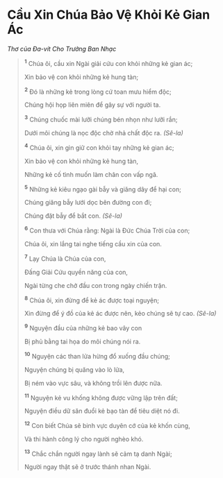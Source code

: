 # Cầu Xin Chúa Bảo Vệ Khỏi Kẻ Gian Ác
*Thơ của Ða-vít Cho Trưởng Ban Nhạc*

> <sup><b>1</b></sup> Chúa ôi, cầu xin Ngài giải cứu con khỏi những kẻ gian ác;
> 
> Xin bảo vệ con khỏi những kẻ hung tàn;
> 
> <sup><b>2</b></sup> Ðó là những kẻ trong lòng cứ toan mưu hiểm độc;
> 
> Chúng hội họp liên miên để gây sự với người ta.
> 
> <sup><b>3</b></sup> Chúng chuốc mài lưỡi chúng bén nhọn như lưỡi rắn;
> 
> Dưới môi chúng là nọc độc chờ nhả chất độc ra. *(Sê-la)*
>
> <sup><b>4</b></sup> Chúa ôi, xin gìn giữ con khỏi tay những kẻ gian ác;
> 
> Xin bảo vệ con khỏi những kẻ hung tàn,
> 
> Những kẻ cố tình muốn làm chân con vấp ngã.
> 
> <sup><b>5</b></sup> Những kẻ kiêu ngạo gài bẫy và giăng dây để hại con;
> 
> Chúng giăng bẫy lưới dọc bên đường con đi;
> 
> Chúng đặt bẫy để bắt con. *(Sê-la)*
>
> <sup><b>6</b></sup> Con thưa với Chúa rằng: Ngài là Ðức Chúa Trời của con;
> 
> Chúa ôi, xin lắng tai nghe tiếng cầu xin của con.
> 
> <sup><b>7</b></sup> Lạy Chúa là Chúa của con,
> 
> Ðấng Giải Cứu quyền năng của con,
> 
> Ngài từng che chở đầu con trong ngày chiến trận.
> 
> <sup><b>8</b></sup> Chúa ôi, xin đừng để kẻ ác được toại nguyện;
> 
> Xin đừng để ý đồ của kẻ ác được nên, kẻo chúng sẽ tự cao. *(Sê-la)*
>
> <sup><b>9</b></sup> Nguyện đầu của những kẻ bao vây con
> 
> Bị phủ bằng tai họa do môi chúng nói ra.
> 
> <sup><b>10</b></sup> Nguyện các than lửa hừng đổ xuống đầu chúng;
> 
> Nguyện chúng bị quăng vào lò lửa,
> 
> Bị ném vào vực sâu, và không trồi lên được nữa.
> 
> <sup><b>11</b></sup> Nguyện kẻ vu khống không được vững lập trên đất;
> 
> Nguyện điều dữ săn đuổi kẻ bạo tàn để tiêu diệt nó đi.
>
> <sup><b>12</b></sup> Con biết Chúa sẽ binh vực duyên cớ của kẻ khốn cùng,
> 
> Và thi hành công lý cho người nghèo khó.
> 
> <sup><b>13</b></sup> Chắc chắn người ngay lành sẽ cảm tạ danh Ngài;
> 
> Người ngay thật sẽ ở trước thánh nhan Ngài.